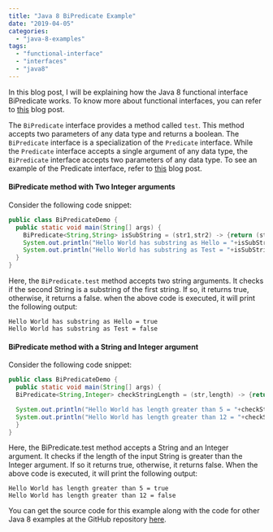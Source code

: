 ```yaml
---
title: "Java 8 BiPredicate Example"
date: "2019-04-05"
categories: 
  - "java-8-examples"
tags: 
  - "functional-interface"
  - "interfaces"
  - "java8"
---
```


In this blog post, I will be explaining how the Java 8 functional interface BiPredicate works. To know more about functional interfaces, you can refer to [this](../java8-features/java-8-functional-interface.md) blog post.

The `BiPredicate` interface provides a method called `test`. This method accepts two parameters of any data type and returns a boolean. The `BiPredicate` interface is a specialization of the `Predicate` interface. While the `Predicate` interface accepts a single argument of any data type, the `BiPredicate` interface accepts two parameters of any data type. To see an example of the Predicate interface, refer to [this](java-8-predicate-example.md) blog post.

#### BiPredicate method with Two Integer arguments

Consider the following code snippet:

````java
public class BiPredicateDemo { 
  public static void main(String[] args) { 
    BiPredicate<String,String> isSubString = (str1,str2) -> {return (str1.indexOf(str2)>0 || str1.startsWith(str2));}; 
    System.out.println("Hello World has substring as Hello = "+isSubString.test("Hello World","Hello")); 
    System.out.println("Hello World has substring as Test = "+isSubString.test("Hello World","Test"));
  } 
}
````

Here, the `BiPredicate.test` method accepts two string arguments. It checks if the second String is a substring of the first string. If so, it returns true, otherwise, it returns a false. when the above code is executed, it will print the following output:

```
Hello World has substring as Hello = true
Hello World has substring as Test = false
```

#### BiPredicate method with a String and Integer argument

Consider the following code snippet:

````java
public class BiPredicateDemo { 
  public static void main(String[] args) { 
  BiPredicate<String,Integer> checkStringLength = (str,length) -> {return (str.length() > length) ;};

  System.out.println("Hello World has length greater than 5 = "+checkStringLength.test("Hello World",5)); 
  System.out.println("Hello World has length greater than 12 = "+checkStringLength.test("Hello World",12));
  } 
}
````

Here, the BiPredicate.test method accepts a String and an Integer argument. It checks if the length of the input String is greater than the Integer argument. If so it returns true, otherwise, it returns false. When the above code is executed, it will print the following output:

```
Hello World has length greater than 5 = true 
Hello World has length greater than 12 = false
```

You can get the source code for this example along with the code for other Java 8 examples at the GitHub repository [here](https://github.com/reshmabidikar/Java8Demo).
